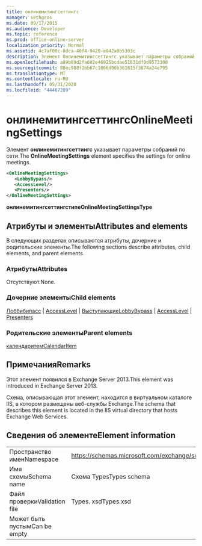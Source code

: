 ```yaml
---
title: онлинемитингсеттингс
manager: sethgros
ms.date: 09/17/2015
ms.audience: Developer
ms.topic: reference
ms.prod: office-online-server
localization_priority: Normal
ms.assetid: 4c7af00c-8dca-40f4-9420-e042a0b5303c
description: Элемент Онлинемитингсеттингс указывает параметры собраний по сети.
ms.openlocfilehash: a89b89d2fa602e46925bcdae51631df0d9573300
ms.sourcegitcommit: 88ec988f2bb67c1866d06b361615f3674a24e795
ms.translationtype: MT
ms.contentlocale: ru-RU
ms.lasthandoff: 05/31/2020
ms.locfileid: "44467209"
---
```

# <a name="onlinemeetingsettings"></a><span data-ttu-id="5f378-103">онлинемитингсеттингс</span><span class="sxs-lookup"><span data-stu-id="5f378-103">OnlineMeetingSettings</span></span>

<span data-ttu-id="5f378-104">Элемент **онлинемитингсеттингс** указывает параметры собраний по сети.</span><span class="sxs-lookup"><span data-stu-id="5f378-104">The **OnlineMeetingSettings** element specifies the settings for online meetings.</span></span> 
  
```XML
<OnlineMeetingSettings>
   <LobbyBypass/>
   <AccessLevel/>
   <Presenters/>
</OnlineMeetingSettings>
```

 <span data-ttu-id="5f378-105">**онлинемитингсеттингстипе**</span><span class="sxs-lookup"><span data-stu-id="5f378-105">**OnlineMeetingSettingsType**</span></span>
## <a name="attributes-and-elements"></a><span data-ttu-id="5f378-106">Атрибуты и элементы</span><span class="sxs-lookup"><span data-stu-id="5f378-106">Attributes and elements</span></span>

<span data-ttu-id="5f378-107">В следующих разделах описываются атрибуты, дочерние и родительские элементы.</span><span class="sxs-lookup"><span data-stu-id="5f378-107">The following sections describe attributes, child elements, and parent elements.</span></span>
  
### <a name="attributes"></a><span data-ttu-id="5f378-108">Атрибуты</span><span class="sxs-lookup"><span data-stu-id="5f378-108">Attributes</span></span>

<span data-ttu-id="5f378-109">Отсутствуют.</span><span class="sxs-lookup"><span data-stu-id="5f378-109">None.</span></span>
  
### <a name="child-elements"></a><span data-ttu-id="5f378-110">Дочерние элементы</span><span class="sxs-lookup"><span data-stu-id="5f378-110">Child elements</span></span>

<span data-ttu-id="5f378-111">[Лоббибипасс](lobbybypass.md)  |  [AccessLevel](accesslevel.md)  |  [Выступающие](presenters.md)</span><span class="sxs-lookup"><span data-stu-id="5f378-111">[LobbyBypass](lobbybypass.md) | [AccessLevel](accesslevel.md) | [Presenters](presenters.md)</span></span>
  
### <a name="parent-elements"></a><span data-ttu-id="5f378-112">Родительские элементы</span><span class="sxs-lookup"><span data-stu-id="5f378-112">Parent elements</span></span>

[<span data-ttu-id="5f378-113">календаритем</span><span class="sxs-lookup"><span data-stu-id="5f378-113">CalendarItem</span></span>](calendaritem.md)
  
## <a name="remarks"></a><span data-ttu-id="5f378-114">Примечания</span><span class="sxs-lookup"><span data-stu-id="5f378-114">Remarks</span></span>

<span data-ttu-id="5f378-115">Этот элемент появился в Exchange Server 2013.</span><span class="sxs-lookup"><span data-stu-id="5f378-115">This element was introduced in Exchange Server 2013.</span></span>
  
<span data-ttu-id="5f378-116">Схема, описывающая этот элемент, находится в виртуальном каталоге IIS, в котором размещены веб-службы Exchange.</span><span class="sxs-lookup"><span data-stu-id="5f378-116">The schema that describes this element is located in the IIS virtual directory that hosts Exchange Web Services.</span></span>
  
## <a name="element-information"></a><span data-ttu-id="5f378-117">Сведения об элементе</span><span class="sxs-lookup"><span data-stu-id="5f378-117">Element information</span></span>

|||
|:-----|:-----|
|<span data-ttu-id="5f378-118">Пространство имен</span><span class="sxs-lookup"><span data-stu-id="5f378-118">Namespace</span></span>  <br/> |https://schemas.microsoft.com/exchange/services/2006/types  <br/> |
|<span data-ttu-id="5f378-119">Имя схемы</span><span class="sxs-lookup"><span data-stu-id="5f378-119">Schema name</span></span>  <br/> |<span data-ttu-id="5f378-120">Схема Types</span><span class="sxs-lookup"><span data-stu-id="5f378-120">Types schema</span></span>  <br/> |
|<span data-ttu-id="5f378-121">Файл проверки</span><span class="sxs-lookup"><span data-stu-id="5f378-121">Validation file</span></span>  <br/> |<span data-ttu-id="5f378-122">Types. xsd</span><span class="sxs-lookup"><span data-stu-id="5f378-122">Types.xsd</span></span>  <br/> |
|<span data-ttu-id="5f378-123">Может быть пустым</span><span class="sxs-lookup"><span data-stu-id="5f378-123">Can be empty</span></span>  <br/> ||
   

